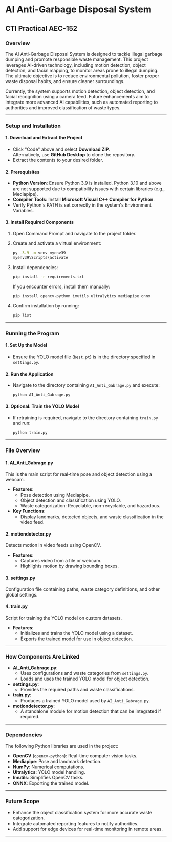 # **AI Anti-Garbage Disposal System**

## CTI Practical AEC-152

### **Overview**
The AI Anti-Garbage Disposal System is designed to tackle illegal garbage dumping and promote responsible waste management. This project leverages AI-driven technology, including motion detection, object detection, and facial mapping, to monitor areas prone to illegal dumping. The ultimate objective is to reduce environmental pollution, foster proper waste disposal habits, and ensure cleaner surroundings.

Currently, the system supports motion detection, object detection, and facial recognition using a camera feed. Future enhancements aim to integrate more advanced AI capabilities, such as automated reporting to authorities and improved classification of waste types.

---

### **Setup and Installation**
#### **1. Download and Extract the Project**
- Click "Code" above and select **Download ZIP**.  
  Alternatively, use **GitHub Desktop** to clone the repository.  
- Extract the contents to your desired folder.  

#### **2. Prerequisites**
- **Python Version**: Ensure Python 3.9 is installed. Python 3.10 and above are not supported due to compatibility issues with certain libraries (e.g., Mediapipe).  
- **Compiler Tools**: Install **Microsoft Visual C++ Compiler for Python**.  
- Verify Python's PATH is set correctly in the system's Environment Variables.  

#### **3. Install Required Components**
1. Open Command Prompt and navigate to the project folder.  
2. Create and activate a virtual environment:  
   ```bash
   py -3.9 -m venv myenv39
   myenv39\Scripts\activate
   ```  
3. Install dependencies:  
   ```bash
   pip install -r requirements.txt
   ```  
   If you encounter errors, install them manually:  
   ```bash
   pip install opencv-python imutils ultralytics mediapipe onnx
   ```  

4. Confirm installation by running:  
   ```bash
   pip list
   ```  

---

### **Running the Program**
#### **1. Set Up the Model**
- Ensure the YOLO model file (`best.pt`) is in the directory specified in `settings.py`.  

#### **2. Run the Application**
- Navigate to the directory containing `AI_Anti_Gabrage.py` and execute:  
  ```bash
  python AI_Anti_Gabrage.py
  ```  

#### **3. Optional: Train the YOLO Model**
- If retraining is required, navigate to the directory containing `train.py` and run:  
  ```bash
  python train.py
  ```  

---

### **File Overview**
#### **1. AI_Anti_Gabrage.py**
This is the main script for real-time pose and object detection using a webcam.  
- **Features**:  
  - Pose detection using Mediapipe.  
  - Object detection and classification using YOLO.  
  - Waste categorization: Recyclable, non-recyclable, and hazardous.  
- **Key Functions**:  
  - Display landmarks, detected objects, and waste classification in the video feed.  

#### **2. motiondetector.py**
Detects motion in video feeds using OpenCV.  
- **Features**:  
  - Captures video from a file or webcam.  
  - Highlights motion by drawing bounding boxes.  

#### **3. settings.py**
Configuration file containing paths, waste category definitions, and other global settings.  

#### **4. train.py**
Script for training the YOLO model on custom datasets.  
- **Features**:  
  - Initializes and trains the YOLO model using a dataset.  
  - Exports the trained model for use in object detection.  

---

### **How Components Are Linked**
- **AI_Anti_Gabrage.py**:  
  - Uses configurations and waste categories from `settings.py`.  
  - Loads and uses the trained YOLO model for object detection.  
- **settings.py**:  
  - Provides the required paths and waste classifications.  
- **train.py**:  
  - Produces a trained YOLO model used by `AI_Anti_Gabrage.py`.  
- **motiondetector.py**:  
  - A standalone module for motion detection that can be integrated if required.  

---

### **Dependencies**
The following Python libraries are used in the project:  
- **OpenCV** (`opencv-python`): Real-time computer vision tasks.  
- **Mediapipe**: Pose and landmark detection.  
- **NumPy**: Numerical computations.  
- **Ultralytics**: YOLO model handling.  
- **Imutils**: Simplifies OpenCV tasks.  
- **ONNX**: Exporting the trained model.  

---

### **Future Scope**
- Enhance the object classification system for more accurate waste categorization.  
- Integrate automated reporting features to notify authorities.  
- Add support for edge devices for real-time monitoring in remote areas.  

---

